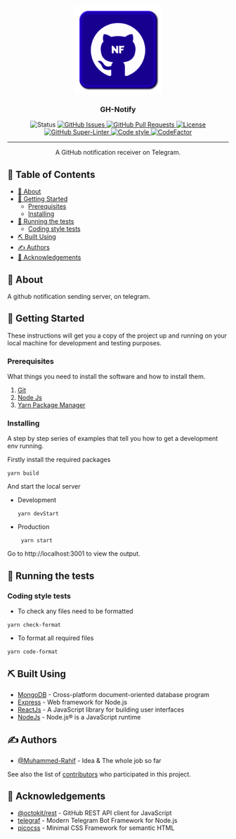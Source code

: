 <p align="center">
  <a href="https://github.com/Muhammed-Rahif/GH-Notify" rel="noopener">
 <img width=200px height=200px src="assets/logo/logo.png" alt="GH-Notify Logo"></a>
</p>

<h3 align="center">GH-Notify</h3>

<div align="center">
  <img src="https://img.shields.io/badge/status-active-success.svg" alt="Status">
  <a href="https://github.com/Muhammed-Rahif/GH-Notify/issues">
    <img src="https://img.shields.io/github/issues/Muhammed-Rahif/GH-Notify.svg" alt="GitHub Issues">
  </a>
  <a href="https://github.com/Muhammed-Rahif/GH-Notify/pulls">
    <img src="https://img.shields.io/github/issues-pr/Muhammed-Rahif/GH-Notify.svg" alt="GitHub Pull Requests">
  </a>
  <a href="/LICENSE">
    <img src="https://img.shields.io/badge/license-MIT-blue.svg" alt="License">
  </a>
  <a href="https://github.com/Muhammed-Rahif/GH-Notify/actions/">
    <img src="https://github.com/Muhammed-Rahif/GH-Notify/workflows/Lint%20Code%20Base/badge.svg" alt="GitHub Super-Linter">
  </a>
  <a href="https://github.com/Muhammed-Rahif/GH-Notify/actions/workflows/format-code.yml">
    <img src="https://img.shields.io/badge/code_style-prettier-ff69b4.svg" alt="Code style">
  </a>
  <a href="https://www.codefactor.io/repository/github/muhammed-rahif/gh-notify"><img src="https://www.codefactor.io/repository/github/muhammed-rahif/gh-notify/badge" alt="CodeFactor" /></a>
</div>

---

<p align="center"> A GitHub notification receiver on Telegram.
    <br> 
</p>

<!-- prettier-ignore-start -->
<!-- START doctoc generated TOC please keep comment here to allow auto update -->
<!-- DON'T EDIT THIS SECTION, INSTEAD RE-RUN doctoc TO UPDATE -->
## 📝 Table of Contents

- [🧐 About](#-about)
- [🏁 Getting Started](#-getting-started)
  - [Prerequisites](#prerequisites)
  - [Installing](#installing)
- [🔧 Running the tests](#-running-the-tests)
  - [Coding style tests](#coding-style-tests)
- [⛏️ Built Using](#-built-using)
- [✍️ Authors](#-authors)
- [🎉 Acknowledgements](#-acknowledgements)

<!-- END doctoc generated TOC please keep comment here to allow auto update -->
<!-- prettier-ignore-end -->

## 🧐 About

A github notification sending server, on telegram.

## 🏁 Getting Started

These instructions will get you a copy of the project up and running on your local machine for development and testing purposes.

### Prerequisites

What things you need to install the software and how to install them.

1. [Git](https://git-scm.com/downloads)
1. [Node Js](https://nodejs.org/en/download/)
1. [Yarn Package Manager](https://yarnpkg.com/getting-started/install)

### Installing

A step by step series of examples that tell you how to get a development env running.

Firstly install the required packages

```
yarn build
```

And start the local server

-   Development
    ```
    yarn devStart
    ```
-   Production
    ```
     yarn start
    ```

Go to http://localhost:3001 to view the output.

## 🔧 Running the tests

<!-- To run the tests :-

```
yarn test
``` -->

### Coding style tests

-   To check any files need to be formatted

```
yarn check-format
```

-   To format all required files

```
yarn code-format
```

## ⛏️ Built Using

-   [MongoDB](https://www.mongodb.com/) - Cross-platform document-oriented database program
-   [Express](https://expressjs.com/) - Web framework for Node.js
-   [ReactJs](https://reactjs.org/) - A JavaScript library for building user interfaces
-   [NodeJs](https://nodejs.org/en/) - Node.js® is a JavaScript runtime

## ✍️ Authors

-   [@Muhammed-Rahif](https://github.com/Muhammed-Rahif) - Idea & The whole job so far

See also the list of [contributors](https://github.com/Muhammed-Rahif/GH-Notify/contributors) who participated in this project.

## 🎉 Acknowledgements

-   [@octokit/rest](https://octokit.github.io/rest.js/) - GitHub REST API client for JavaScript
-   [telegraf](https://telegraf.js.org/) - Modern Telegram Bot Framework for Node.js
-   [picocss](https://picocss.com/) - Minimal CSS Framework for semantic HTML
